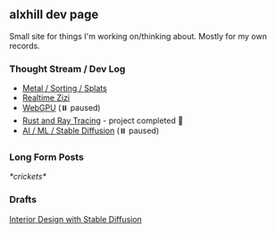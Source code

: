 ## alxhill dev page

Small site for things I'm working on/thinking about. Mostly for my own records.

### Thought Stream / Dev Log

- [Metal / Sorting / Splats](topics/metal-splats)
- [Realtime Zizi](topics/zizi)
- [WebGPU](topics/web-gpu) (⏸️ paused)
- [Rust and Ray Tracing](topics/rust) - project completed 🎉
- [AI / ML / Stable Diffusion](topics/ai-ml) (⏸️ paused)

### Long Form Posts

_\*crickets\*_

### Drafts

[Interior Design with Stable Diffusion](drafts/interior-design)
